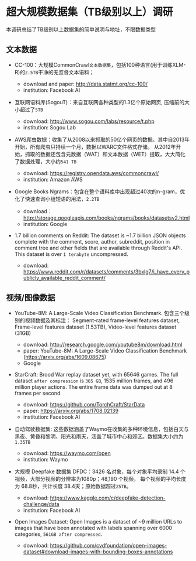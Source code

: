 # 超大规模数据集（TB级别以上）调研

本调研总结了TB级别以上数据集的简单说明与地址，不限数据类型

## 文本数据

- CC-100：大规模CommonCrawl`文本数据集`，包括100种语言(用于训练XLM-R)的`2.5TB`干净的无监督文本语料；
  + download and paper: http://data.statmt.org/cc-100/
  + institution: Facebook AI

- 互联网语料库(SogouT)：来自互联网各种类型的1.3亿个原始网页, 压缩前的大小超过了`5TB`
  + download: http://www.sogou.com/labs/resource/t.php
  + institution: Sogou Lab

- AWS爬虫数据：收集了从2008以来抓取的50亿个网页的数据。其中自2013年开始，所有爬虫只持续一个月，数据以WARC文件格式存储。
从2012年开始，抓取的数据还包含元数据（WAT）和文本数据（WET）提取，大大简化了数据处理，大小约`541 TB`
  + download: https://registry.opendata.aws/commoncrawl/
  + institution: Amazon AWS

- Google Books Ngrams：包含在整个语料库中出现超过40次的n-gram，优化了快速查询小组短语的用法，`2.2TB`
  + download：http://storage.googleapis.com/books/ngrams/books/datasetsv2.html
  + institution: Google

- 1.7 billion comments on Reddit: The dataset is ~1.7 billion JSON objects complete with the comment, score,
author, subreddit, position in comment tree and other fields that are available through Reddit's API. 
This dataset is over `1 terabyte` uncompressed.
  + download: https://www.reddit.com/r/datasets/comments/3bxlg7/i_have_every_publicly_available_reddit_comment/


## 视频/图像数据

- YouTube-8M: A Large-Scale Video Classification Benchmark. 包含三个级别的视频数据及其标注：
Segment-rated frame-level features dataset, Frame-level features dataset (1.53TB), Video-level features dataset (31GB)
  + download: http://research.google.com/youtube8m/download.html
  + paper: YouTube-8M: A Large-Scale Video Classification Benchmark (https://arxiv.org/abs/1609.08675)
  + Google

- StarCraft: Brood War replay dataset yet, with 65646 games. The full dataset `after compression` is `365 GB`, 
1535 million frames, and 496 million player actions. The entire frame data was dumped out at 8 frames per second.
  + download: https://github.com/TorchCraft/StarData
  + paper: https://arxiv.org/abs/1708.02139
  + institution: Facebook AI

- 自动驾驶数据集: 这些数据涵盖了Waymo在收集的多种环境信息，包括白天与黑夜、黄昏和黎明、阳光和雨天，涵盖了城市中心和郊区。数据集大小约为`1.35TB`
  + download: https://waymo.com/open
  + institution: Waymo

- 大规模 Deepfake 数据集 DFDC：3426 名对象，每个对象平均录制 14.4 个视频，大部分视频的分辨率为1080p；48,190 个视频，
每个视频的平均长度为 68.8秒，共计长度 38.4天；原始数据超过`25TB`。
  + download: https://www.kaggle.com/c/deepfake-detection-challenge/data
  + institution: Facebook AI

- Open Images Dataset: Open Images is a dataset of ~9 million URLs to images that have been annotated with labels
spanning over 6000 categories, `561GB after compressed`.
  + download: https://github.com/cvdfoundation/open-images-dataset#download-images-with-bounding-boxes-annotations


